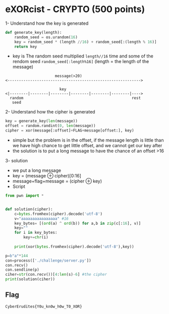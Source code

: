 # eXORcist - CRYPTO (500 points)
1- Understand how the key is generated
```py
def generate_key(length):
    random_seed = os.urandom(16)
    key = random_seed * (length //16) + random_seed[:(length % 16)]
    return key
```
- key is The random seed multiplied ``length//16`` time and some of the rendom seed ``random_seed[:length%16]`` (length = the length of the message)
```
                      message(>20)
<----------------------------------------------------------->

                        key 
<|--------|--------|--------|--------|--------|--------|---->
  random                                                rest
   seed
```

2- Understand how the cipher is generated

```py
key = generate_key(len(message))
offset = random.randint(0, len(message))
cipher = xor(message[:offset]+FLAG+message[offset:], key)
```
- simple but the problem is in the offset, if the message length is little than we have high chance to get little offset, and we cannot get our key after
- the solution is to put a long message to have the chance of an offset >16 

3- solution
- we put a long message
- key = (message ⊕ cipher)[0:16]
- message+flag+message = (cipher ⊕ key)
- Script

```py
from pwn import *


def solution(cipher):
	c=bytes.fromhex(cipher).decode('utf-8')
	v="aaaaaaaaaaaaaaaa" #16
	key_bytes= [(ord(a) ^ ord(b)) for a,b in zip(c[:16], v)]
	key=""
	for i in key_bytes:
		key+=chr(i)
	
	print(xor(bytes.fromhex(cipher).decode('utf-8'),key))

p=b"a"*144
con=process(['./challenge/server.py'])
con.recv()
con.sendline(p)
ciher=str(con.recv())[4:len(s)-6] #the cipher
print(solution(ciher))
```
## Flag
``CyberErudites{Y0u_kn0w_h0w_T0_XOR}``